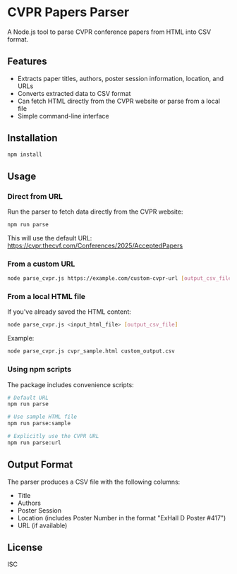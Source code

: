 # CVPR Papers Parser

A Node.js tool to parse CVPR conference papers from HTML into CSV format.

## Features

- Extracts paper titles, authors, poster session information, location, and URLs
- Converts extracted data to CSV format
- Can fetch HTML directly from the CVPR website or parse from a local file
- Simple command-line interface

## Installation

```bash
npm install
```

## Usage

### Direct from URL

Run the parser to fetch data directly from the CVPR website:

```bash
npm run parse
```

This will use the default URL: https://cvpr.thecvf.com/Conferences/2025/AcceptedPapers

### From a custom URL

```bash
node parse_cvpr.js https://example.com/custom-cvpr-url [output_csv_file]
```

### From a local HTML file

If you've already saved the HTML content:

```bash
node parse_cvpr.js <input_html_file> [output_csv_file]
```

Example:

```bash
node parse_cvpr.js cvpr_sample.html custom_output.csv
```

### Using npm scripts

The package includes convenience scripts:

```bash
# Default URL
npm run parse

# Use sample HTML file
npm run parse:sample

# Explicitly use the CVPR URL
npm run parse:url
```

## Output Format

The parser produces a CSV file with the following columns:

- Title
- Authors
- Poster Session
- Location (includes Poster Number in the format "ExHall D Poster #417")
- URL (if available)

## License

ISC

